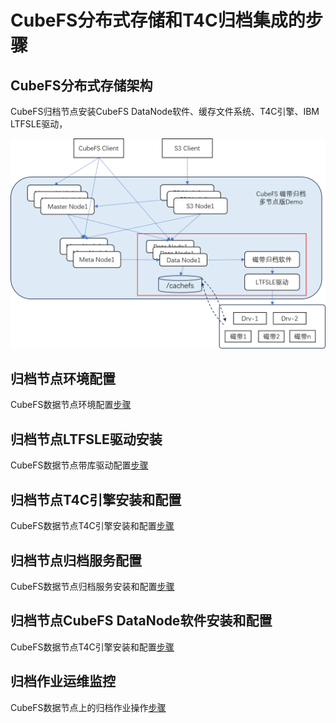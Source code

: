 # CubeFS分布式存储和T4C归档集成的步骤

## CubeFS分布式存储架构
CubeFS归档节点安装CubeFS DataNode软件、缓存文件系统、T4C引擎、IBM LTFSLE驱动，

![arc](./pic/cubefs_t4c_mod.png)


## 归档节点环境配置
CubeFS数据节点环境配置[步骤](../../deploy/env_steps.md)


## 归档节点LTFSLE驱动安装
CubeFS数据节点带库驱动配置[步骤](../../deploy/ltfsle_steps.md)


## 归档节点T4C引擎安装和配置
CubeFS数据节点T4C引擎安装和配置[步骤](../../deploy/ltfsle_steps.md)


## 归档节点归档服务配置
CubeFS数据节点归档服务安装和配置[步骤](../../deploy/archive_steps.md)

## 归档节点CubeFS DataNode软件安装和配置
CubeFS数据节点T4C引擎安装和配置[步骤](./cubefs_datanode.md)

## 归档作业运维监控
CubeFS数据节点上的归档作业操作[步骤](../../user_guide/t4c_operation.md)


